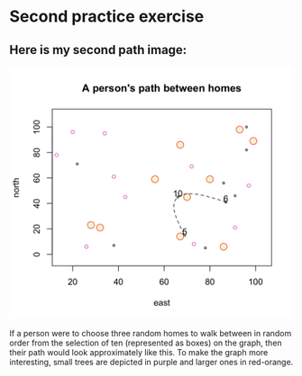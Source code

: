 # Second practice exercise


## Here is my second path image: 

![](path_between_homes)

If a person were to choose three random homes to walk between in random order from the selection of ten (represented as boxes) on the graph, then their path would look approximately like this. To make the graph more interesting, small trees are depicted in purple and larger ones in red-orange.
